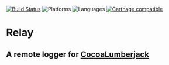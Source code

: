 [![Build Status](https://travis-ci.org/Zerofinancial/relay.svg?branch=master)](https://travis-ci.org/Zerofinancial/relay)
![Platforms](https://img.shields.io/badge/platforms-ios%20%7C%20osx%20%7C%20watchos%20%7C%20tvos-lightgrey.svg)
![Languages](https://img.shields.io/badge/languages-swift-orange.svg)
[![Carthage compatible](https://img.shields.io/badge/Carthage-compatible-4BC51D.svg?style=flat)](https://github.com/Carthage/Carthage)


# Relay
## A remote logger for [CocoaLumberjack](https://github.com/CocoaLumberjack/CocoaLumberjack)
